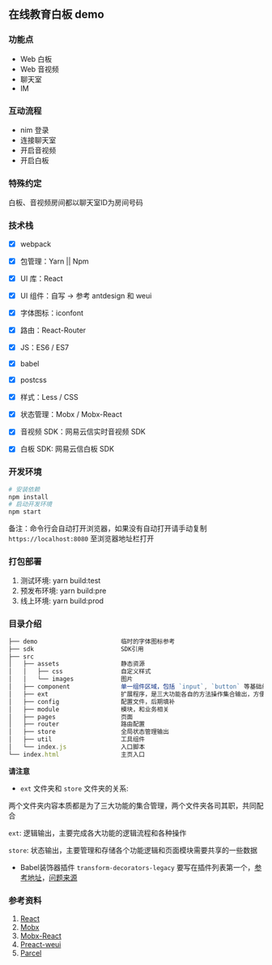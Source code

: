 ## 在线教育白板 demo

### 功能点

* Web 白板
* Web 音视频
* 聊天室
* IM

### 互动流程

* nim 登录
* 连接聊天室
* 开启音视频
* 开启白板

### 特殊约定

白板、音视频房间都以聊天室ID为房间号码

### 技术栈

* [x] webpack
* [x] 包管理：Yarn || Npm
* [x] UI 库：React
* [x] UI 组件：自写 -> 参考 antdesign 和 weui
* [x] 字体图标：iconfont
* [x] 路由：React-Router
* [x] JS：ES6 / ES7
* [x] babel
* [x] postcss
* [x] 样式：Less / CSS
* [x] 状态管理：Mobx / Mobx-React
* [x] 音视频 SDK：网易云信实时音视频 SDK
* [x] 白板 SDK: 网易云信白板 SDK


### 开发环境

```bash
# 安装依赖
npm install
# 启动开发环境
npm start
```

备注：命令行会自动打开浏览器，如果没有自动打开请手动复制 `https://localhost:8080` 至浏览器地址栏打开

### 打包部署

1. 测试环境: yarn build:test
2. 预发布环境: yarn build:pre
3. 线上环境: yarn build:prod

### 目录介绍

```js
├── demo                       临时的字体图标参考
├── sdk                        SDK引用
├── src
│   ├── assets                 静态资源
│   │   ├── css                自定义样式
│   │   └── images             图片
│   ├── component              单一组件区域，包括 `input`, `button` 等基础组件
│   ├── ext                    扩展程序，是三大功能各自的方法操作集合输出，方便模块调用
│   ├── config                 配置文件，后期填补
│   ├── module                 模块，和业务相关
│   ├── pages                  页面
│   ├── router                 路由配置
│   ├── store                  全局状态管理输出
│   ├── util                   工具组件
│   └── index.js               入口脚本
└── index.html                 主页入口
```

**请注意**

- `ext` 文件夹和 `store` 文件夹的关系:

两个文件夹内容本质都是为了三大功能的集合管理，两个文件夹各司其职，共同配合

`ext`: 逻辑输出，主要完成各大功能的逻辑流程和各种操作

`store`: 状态输出，主要管理和存储各个功能逻辑和页面模块需要共享的一些数据

- Babel装饰器插件 `transform-decorators-legacy` 要写在插件列表第一个，[参考地址](http://cn.mobx.js.org/best/decorators.html)，[问题来源](https://github.com/mobxjs/mobx-react/issues/41)

### 参考资料

1. [React](https://Reactjs.com/)
2. [Mobx](https://github.com/mobxjs/mobx)
3. [Mobx-React](https://github.com/mobxjs/mobx-preact)
4. [Preact-weui](https://github.com/afeiship/preact-weui)
5. [Parcel](https://github.com/parcel-bundler/parcel)

